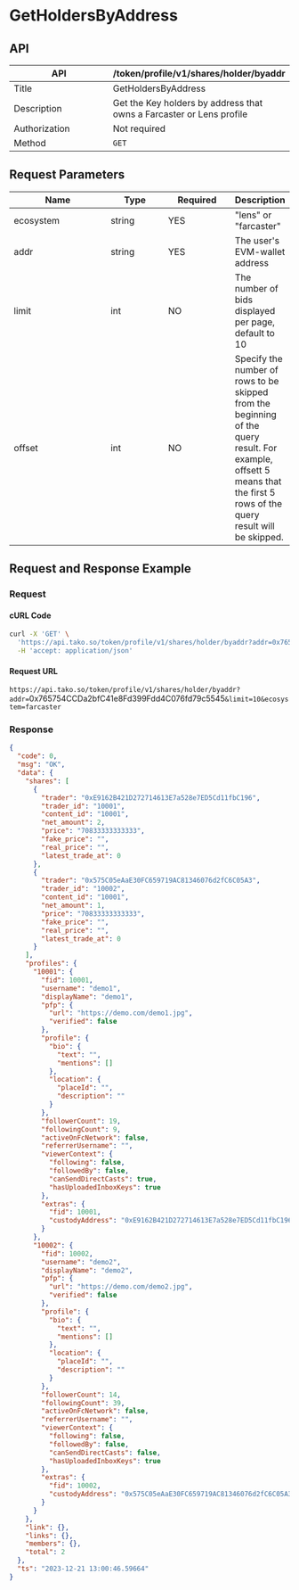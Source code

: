 # GetHoldersByAddress

## API

<table><thead><tr><th width="169">API</th><th>/token/profile/v1/shares/holder/byaddr</th></tr></thead><tbody><tr><td>Title</td><td>GetHoldersByAddress</td></tr><tr><td>Description</td><td>Get the Key holders by address that owns a Farcaster or Lens profile</td></tr><tr><td>Authorization</td><td>Not required</td></tr><tr><td>Method</td><td><code>GET</code></td></tr></tbody></table>

## Request Parameters

<table><thead><tr><th width="178">Name</th><th width="99">Type</th><th width="113">Required</th><th>Description</th></tr></thead><tbody><tr><td>ecosystem</td><td>string</td><td>YES</td><td>"lens" or "farcaster"</td></tr><tr><td>addr</td><td>string</td><td>YES</td><td>The user's EVM-wallet address</td></tr><tr><td>limit</td><td>int</td><td>NO</td><td>The number of bids displayed per page, default to 10</td></tr><tr><td>offset</td><td>int</td><td>NO</td><td>Specify the number of rows to be skipped from the beginning of the query result. For example, offsett 5 means that the first 5 rows of the query result will be skipped.</td></tr></tbody></table>

## Request and Response Example

### Request

#### cURL Code

```bash
curl -X 'GET' \
  'https://api.tako.so/token/profile/v1/shares/holder/byaddr?addr=0x765754CCDa2bfC41e8Fd399Fdd4C076fd79c5545&limit=10&ecosystem=farcaster' \
  -H 'accept: application/json'
```

#### Request URL

`https://api.tako.so/token/profile/v1/shares/holder/byaddr?addr=`0x765754CCDa2bfC41e8Fd399Fdd4C076fd79c5545`&limit=10&ecosystem=farcaster`

### Response

```json
{
  "code": 0,
  "msg": "OK",
  "data": {
    "shares": [
      {
        "trader": "0xE9162B421D272714613E7a528e7ED5Cd11fbC196",
        "trader_id": "10001",
        "content_id": "10001",
        "net_amount": 2,
        "price": "70833333333333",
        "fake_price": "",
        "real_price": "",
        "latest_trade_at": 0
      },
      {
        "trader": "0x575C05eAaE30FC659719AC81346076d2fC6C05A3",
        "trader_id": "10002",
        "content_id": "10001",
        "net_amount": 1,
        "price": "70833333333333",
        "fake_price": "",
        "real_price": "",
        "latest_trade_at": 0
      }
    ],
    "profiles": {
      "10001": {
        "fid": 10001,
        "username": "demo1",
        "displayName": "demo1",
        "pfp": {
          "url": "https://demo.com/demo1.jpg",
          "verified": false
        },
        "profile": {
          "bio": {
            "text": "",
            "mentions": []
          },
          "location": {
            "placeId": "",
            "description": ""
          }
        },
        "followerCount": 19,
        "followingCount": 9,
        "activeOnFcNetwork": false,
        "referrerUsername": "",
        "viewerContext": {
          "following": false,
          "followedBy": false,
          "canSendDirectCasts": true,
          "hasUploadedInboxKeys": true
        },
        "extras": {
          "fid": 10001,
          "custodyAddress": "0xE9162B421D272714613E7a528e7ED5Cd11fbC196"
        }
      },
      "10002": {
        "fid": 10002,
        "username": "demo2",
        "displayName": "demo2",
        "pfp": {
          "url": "https://demo.com/demo2.jpg",
          "verified": false
        },
        "profile": {
          "bio": {
            "text": "",
            "mentions": []
          },
          "location": {
            "placeId": "",
            "description": ""
          }
        },
        "followerCount": 14,
        "followingCount": 39,
        "activeOnFcNetwork": false,
        "referrerUsername": "",
        "viewerContext": {
          "following": false,
          "followedBy": false,
          "canSendDirectCasts": false,
          "hasUploadedInboxKeys": true
        },
        "extras": {
          "fid": 10002,
          "custodyAddress": "0x575C05eAaE30FC659719AC81346076d2fC6C05A3"
        }
      }
    },
    "link": {},
    "links": {},
    "members": {},
    "total": 2
  },
  "ts": "2023-12-21 13:00:46.59664"
}
```
